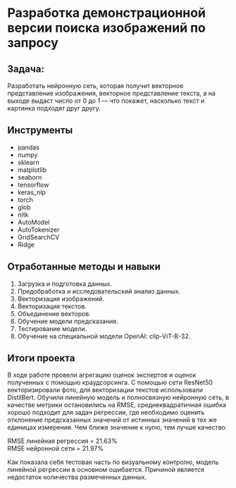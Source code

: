# Разработка демонстрационной версии поиска изображений по запросу

## Задача:

Разработать нейронную сеть, которая получит векторное представление изображения, векторное представление текста, а на выходе выдаст число от 0 до 1 — что покажет, насколько текст и картинка подходят друг другу.

## Инструменты
- pandas
- numpy
- sklearn
- matplotlib
- seaborn
- tensorflow
- keras_nlp
- torch
- glob
- nltk
- AutoModel
- AutoTokenizer
- GridSearchCV
- Ridge

## Отработанные методы и навыки
1. Загрузка и подготовка данных.
2. Предобработка и исследовательский анализ данных.
3. Векторизация изображений.
4. Векторизация текстов.
5. Объединение векторов.
6. Обучение модели предсказания.
7. Тестирование модели.
8. Обучение на специальной модели OpenAI: clip-ViT-B-32.

## Итоги проекта

В ходе работе провели агрегацию оценок экспертов и оценок полученных с помощью краудсорсинга. С помощью сети ResNet50 векторизировали фото, для векторизации текстов использовали DistilBert. Обучили линейную модель и полносвязную нейронную сеть, в качестве метрики остановились на RMSE, cреднеквадратичная ошибка хорошо подходит для задач регрессии, где необходимо оценить отклонение предсказанных значений от истинных значений в тех же единицах измерения. Чем ближе значение к нулю, тем лучше качество. <br>

RMSE линейная регрессия = 21.63% <br>
RMSE нейронной сети = 21.97% <br>

Как показала себя тестовая часть по визуальному контролю, модель линейной регрессии в основном ошибается. Причиной является недостаток количества размеченных данных.

```python
